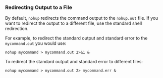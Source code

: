 ### Redirecting Output to a File

By default, `nohup` redirects the command output to the `nohup.out` file. If you want to redirect the output to a different file, use the standard shell redirection.

For example, to redirect the standard output and standard error to the `mycommand.out` you would use:

```
nohup mycommand > mycommand.out 2>&1 &
```

To redirect the standard output and standard error to different files:

```
nohup mycommand > mycommand.out 2> mycommand.err &
```

